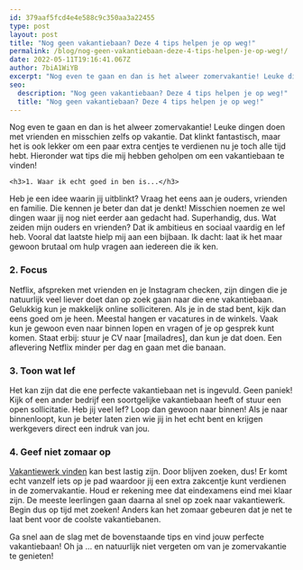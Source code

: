 ```yaml
---
id: 379aaf5fcd4e4e588c9c350aa3a22455
type: post
layout: post
title: "Nog geen vakantiebaan? Deze 4 tips helpen je op weg!"
permalink: /blog/nog-geen-vakantiebaan-deze-4-tips-helpen-je-op-weg!/
date: 2022-05-11T19:16:41.067Z
author: 7biA1WiYB
excerpt: "Nog even te gaan en dan is het alweer zomervakantie! Leuke dingen doen met vrienden en misschien zelfs op vakantie. Dat klinkt fantastisch, maar het is ook lekker om een paar extra centjes te verdienen nu je toch alle tijd hebt. Hieronder wat tips die mij hebben geholpen om een vakantiebaan te vinden!  "
seo:
  description: "Nog geen vakantiebaan? Deze 4 tips helpen je op weg!"
  title: "Nog geen vakantiebaan? Deze 4 tips helpen je op weg!"
---
```

Nog even te gaan en dan is het alweer zomervakantie! Leuke dingen doen met vrienden en misschien zelfs op vakantie. Dat klinkt fantastisch, maar het is ook lekker om een paar extra centjes te verdienen nu je toch alle tijd hebt. Hieronder wat tips die mij hebben geholpen om een vakantiebaan te vinden!  

    <h3>1. Waar ik echt goed in ben is...</h3>
<p>Heb je een idee waarin jij uitblinkt? Vraag het eens aan je ouders, vrienden en familie. Die kennen je beter dan dat je denkt! Misschien noemen ze wel dingen waar jij nog niet eerder aan gedacht had. Superhandig, dus. Wat zeiden mijn ouders en vrienden? Dat ik ambitieus en sociaal vaardig en lef heb. Vooral dat laatste hielp mij aan een bijbaan. Ik dacht: laat ik het maar gewoon brutaal om hulp vragen aan iedereen die ik ken.</p>
<h3>2. Focus</h3>
<p>Netflix, afspreken met vrienden en je Instagram checken, zijn dingen die je natuurlijk veel liever doet dan op zoek gaan naar die ene vakantiebaan. Gelukkig kun je makkelijk online solliciteren. Als je in de stad bent, kijk dan eens goed om je heen. Meestal hangen er vacatures in de winkels. Vaak kun je gewoon even naar binnen lopen en vragen of je op gesprek kunt komen. Staat erbij: stuur je CV naar [mailadres], dan kun je dat doen. Een aflevering Netflix minder per dag en gaan met die banaan.</p>
<h3>3. Toon wat lef</h3>
<p>Het kan zijn dat die ene perfecte vakantiebaan net is ingevuld. Geen paniek! Kijk of een ander bedrijf een soortgelijke vakantiebaan heeft of stuur een open sollicitatie. Heb jij veel lef? Loop dan gewoon naar binnen! Als je naar binnenloopt, kun je beter laten zien wie jij in het echt bent en krijgen werkgevers direct een indruk van jou.</p>
<h3>4. Geef niet zomaar op</h3>
<p><a href="https://www.youngcapital.nl/vakantiewerk" target="_blank">Vakantiewerk vinden</a> kan best lastig zijn. Door blijven zoeken, dus! Er komt echt vanzelf iets op je pad waardoor jij een extra zakcentje kunt verdienen in de zomervakantie. Houd er rekening mee dat eindexamens eind mei klaar zijn. De meeste leerlingen gaan daarna al snel op zoek naar vakantiewerk. Begin dus op tijd met zoeken! Anders kan het zomaar gebeuren dat je net te laat bent voor de coolste vakantiebanen.</p>
<p>Ga snel aan de slag met de bovenstaande tips en vind jouw perfecte vakantiebaan! Oh ja … en natuurlijk niet vergeten om van je zomervakantie te genieten!</p>  
